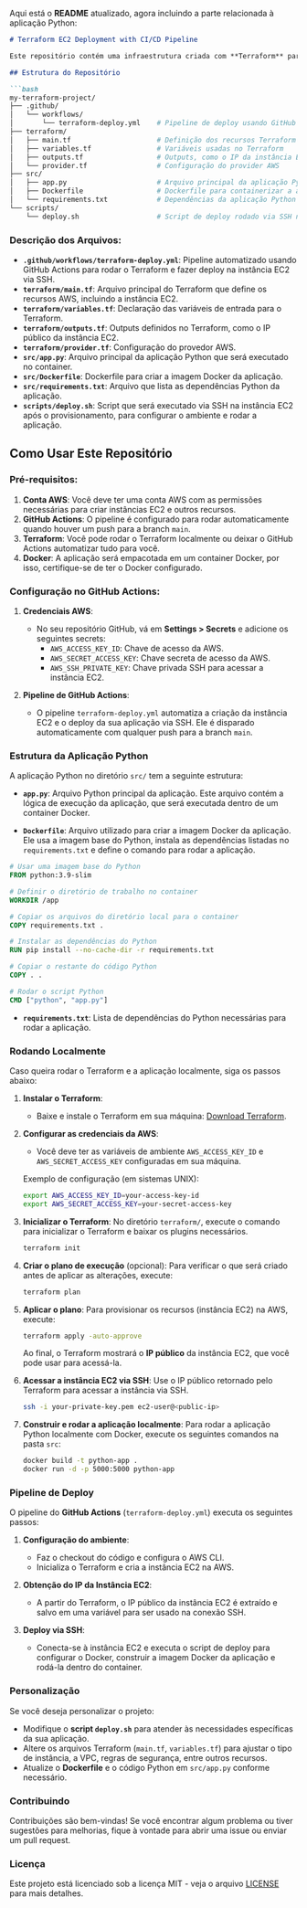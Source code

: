 Aqui está o **README** atualizado, agora incluindo a parte relacionada à aplicação Python:

```markdown
# Terraform EC2 Deployment with CI/CD Pipeline

Este repositório contém uma infraestrutura criada com **Terraform** para provisionar uma instância EC2 na **AWS**, juntamente com um **pipeline GitHub Actions** para automatizar o processo de criação e deploy da aplicação Python nessa instância.

## Estrutura do Repositório

```bash
my-terraform-project/
├── .github/
│   └── workflows/
│       └── terraform-deploy.yml    # Pipeline de deploy usando GitHub Actions
├── terraform/
│   ├── main.tf                     # Definição dos recursos Terraform (EC2, VPC, etc.)
│   ├── variables.tf                # Variáveis usadas no Terraform
│   ├── outputs.tf                  # Outputs, como o IP da instância EC2
│   └── provider.tf                 # Configuração do provider AWS
├── src/
│   ├── app.py                      # Arquivo principal da aplicação Python
│   ├── Dockerfile                  # Dockerfile para containerizar a aplicação
│   └── requirements.txt            # Dependências da aplicação Python
└── scripts/
    └── deploy.sh                   # Script de deploy rodado via SSH no EC2
```

### Descrição dos Arquivos:

- **`.github/workflows/terraform-deploy.yml`**: Pipeline automatizado usando GitHub Actions para rodar o Terraform e fazer deploy na instância EC2 via SSH.
- **`terraform/main.tf`**: Arquivo principal do Terraform que define os recursos AWS, incluindo a instância EC2.
- **`terraform/variables.tf`**: Declaração das variáveis de entrada para o Terraform.
- **`terraform/outputs.tf`**: Outputs definidos no Terraform, como o IP público da instância EC2.
- **`terraform/provider.tf`**: Configuração do provedor AWS.
- **`src/app.py`**: Arquivo principal da aplicação Python que será executado no container.
- **`src/Dockerfile`**: Dockerfile para criar a imagem Docker da aplicação.
- **`src/requirements.txt`**: Arquivo que lista as dependências Python da aplicação.
- **`scripts/deploy.sh`**: Script que será executado via SSH na instância EC2 após o provisionamento, para configurar o ambiente e rodar a aplicação.

## Como Usar Este Repositório

### Pré-requisitos:

1. **Conta AWS**: Você deve ter uma conta AWS com as permissões necessárias para criar instâncias EC2 e outros recursos.
2. **GitHub Actions**: O pipeline é configurado para rodar automaticamente quando houver um push para a branch `main`.
3. **Terraform**: Você pode rodar o Terraform localmente ou deixar o GitHub Actions automatizar tudo para você.
4. **Docker**: A aplicação será empacotada em um container Docker, por isso, certifique-se de ter o Docker configurado.

### Configuração no GitHub Actions:

1. **Credenciais AWS**:
   - No seu repositório GitHub, vá em **Settings > Secrets** e adicione os seguintes secrets:
     - `AWS_ACCESS_KEY_ID`: Chave de acesso da AWS.
     - `AWS_SECRET_ACCESS_KEY`: Chave secreta de acesso da AWS.
     - `AWS_SSH_PRIVATE_KEY`: Chave privada SSH para acessar a instância EC2.
  
2. **Pipeline de GitHub Actions**:
   - O pipeline `terraform-deploy.yml` automatiza a criação da instância EC2 e o deploy da sua aplicação via SSH. Ele é disparado automaticamente com qualquer push para a branch `main`.

### Estrutura da Aplicação Python

A aplicação Python no diretório `src/` tem a seguinte estrutura:

- **`app.py`**: Arquivo Python principal da aplicação. Este arquivo contém a lógica de execução da aplicação, que será executada dentro de um container Docker.
  
- **`Dockerfile`**: Arquivo utilizado para criar a imagem Docker da aplicação. Ele usa a imagem base do Python, instala as dependências listadas no `requirements.txt` e define o comando para rodar a aplicação.

```dockerfile
# Usar uma imagem base do Python
FROM python:3.9-slim

# Definir o diretório de trabalho no container
WORKDIR /app

# Copiar os arquivos do diretório local para o container
COPY requirements.txt .

# Instalar as dependências do Python
RUN pip install --no-cache-dir -r requirements.txt

# Copiar o restante do código Python
COPY . .

# Rodar o script Python
CMD ["python", "app.py"]
```

- **`requirements.txt`**: Lista de dependências do Python necessárias para rodar a aplicação.

### Rodando Localmente

Caso queira rodar o Terraform e a aplicação localmente, siga os passos abaixo:

1. **Instalar o Terraform**:
   - Baixe e instale o Terraform em sua máquina: [Download Terraform](https://www.terraform.io/downloads.html).

2. **Configurar as credenciais da AWS**:
   - Você deve ter as variáveis de ambiente `AWS_ACCESS_KEY_ID` e `AWS_SECRET_ACCESS_KEY` configuradas em sua máquina.
   
   Exemplo de configuração (em sistemas UNIX):
   ```bash
   export AWS_ACCESS_KEY_ID=your-access-key-id
   export AWS_SECRET_ACCESS_KEY=your-secret-access-key
   ```

3. **Inicializar o Terraform**:
   No diretório `terraform/`, execute o comando para inicializar o Terraform e baixar os plugins necessários.

   ```bash
   terraform init
   ```

4. **Criar o plano de execução** (opcional):
   Para verificar o que será criado antes de aplicar as alterações, execute:

   ```bash
   terraform plan
   ```

5. **Aplicar o plano**:
   Para provisionar os recursos (instância EC2) na AWS, execute:

   ```bash
   terraform apply -auto-approve
   ```

   Ao final, o Terraform mostrará o **IP público** da instância EC2, que você pode usar para acessá-la.

6. **Acessar a instância EC2 via SSH**:
   Use o IP público retornado pelo Terraform para acessar a instância via SSH.

   ```bash
   ssh -i your-private-key.pem ec2-user@<public-ip>
   ```

7. **Construir e rodar a aplicação localmente**:
   Para rodar a aplicação Python localmente com Docker, execute os seguintes comandos na pasta `src`:

   ```bash
   docker build -t python-app .
   docker run -d -p 5000:5000 python-app
   ```

### Pipeline de Deploy

O pipeline do **GitHub Actions** (`terraform-deploy.yml`) executa os seguintes passos:

1. **Configuração do ambiente**:
   - Faz o checkout do código e configura o AWS CLI.
   - Inicializa o Terraform e cria a instância EC2 na AWS.

2. **Obtenção do IP da Instância EC2**:
   - A partir do Terraform, o IP público da instância EC2 é extraído e salvo em uma variável para ser usado na conexão SSH.

3. **Deploy via SSH**:
   - Conecta-se à instância EC2 e executa o script de deploy para configurar o Docker, construir a imagem Docker da aplicação e rodá-la dentro do container.

### Personalização

Se você deseja personalizar o projeto:

- Modifique o **script `deploy.sh`** para atender às necessidades específicas da sua aplicação.
- Altere os arquivos Terraform (`main.tf`, `variables.tf`) para ajustar o tipo de instância, a VPC, regras de segurança, entre outros recursos.
- Atualize o **Dockerfile** e o código Python em `src/app.py` conforme necessário.

### Contribuindo

Contribuições são bem-vindas! Se você encontrar algum problema ou tiver sugestões para melhorias, fique à vontade para abrir uma issue ou enviar um pull request.

### Licença

Este projeto está licenciado sob a licença MIT - veja o arquivo [LICENSE](LICENSE) para mais detalhes.
```
